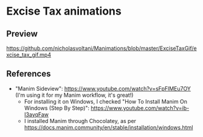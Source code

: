 # Excise Tax animations
## Preview
https://github.com/nicholasvoltani/Manimations/blob/master/ExciseTaxGif/excise_tax_gif.mp4

## References
- "Manim Sideview": https://www.youtube.com/watch?v=sFpFlMEu7OY (I'm using it for my Manim workflow, it's great!)
	- For installing it on Windows, I checked "How To Install Manim On Windows (Step By Step)": https://www.youtube.com/watch?v=ib-I3ayqFaw 
	- I installed Manim through Chocolatey, as per https://docs.manim.community/en/stable/installation/windows.html 
